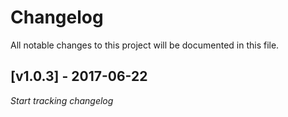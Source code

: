 # Changelog
All notable changes to this project will be documented in this file.

<a name="v1.0.3"></a>
## [v1.0.3] - 2017-06-22

_Start tracking changelog_
